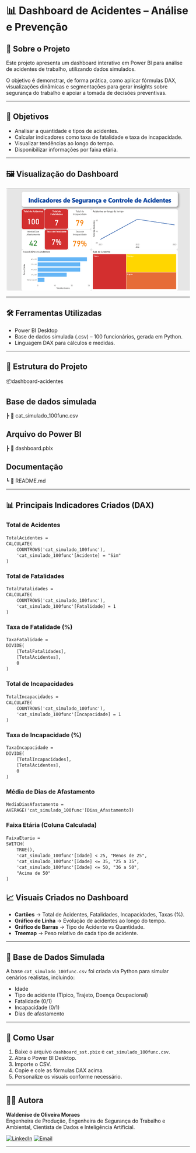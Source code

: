 # 📊 Dashboard de Acidentes – Análise e Prevenção

## 📌 Sobre o Projeto
Este projeto apresenta um dashboard interativo em Power BI para análise de acidentes de trabalho, utilizando dados simulados.

O objetivo é demonstrar, de forma prática, como aplicar fórmulas DAX, visualizações dinâmicas e segmentações para gerar insights sobre segurança do trabalho e apoiar a tomada de decisões preventivas.

---

## 🎯 Objetivos
- Analisar a quantidade e tipos de acidentes.
- Calcular indicadores como taxa de fatalidade e taxa de incapacidade.
- Visualizar tendências ao longo do tempo.
- Disponibilizar informações por faixa etária.

---

## 🖼️ Visualização do Dashboard

![Dashboard de Acidentes](./imagem/dashoboard-acidentes.png)

---

## 🛠️ Ferramentas Utilizadas
- Power BI Desktop
- Base de dados simulada (.csv) – 100 funcionários, gerada em Python.
- Linguagem DAX para cálculos e medidas.

---

## 📂 Estrutura do Projeto

📦dashboard-acidentes

## Base de dados simulada
┣ 📜 cat_simulado_100func.csv 

## Arquivo do Power BI
┣ 📜 dashboard.pbix 

## Documentação
┗ 📜 README.md 


---

## 📊 Principais Indicadores Criados (DAX)

### Total de Acidentes
````DAX
TotalAcidentes =
CALCULATE(
    COUNTROWS('cat_simulado_100func'),
    'cat_simulado_100func'[Acidente] = "Sim"
)

````
### Total de Fatalidades
````DAX
TotalFatalidades =
CALCULATE(
    COUNTROWS('cat_simulado_100func'),
    'cat_simulado_100func'[Fatalidade] = 1
)
````
### Taxa de Fatalidade (%)
````DAX
TaxaFatalidade =
DIVIDE(
    [TotalFatalidades],
    [TotalAcidentes],
    0
)
````
### Total de Incapacidades
````DAX
TotalIncapacidades =
CALCULATE(
    COUNTROWS('cat_simulado_100func'),
    'cat_simulado_100func'[Incapacidade] = 1
)
````
### Taxa de Incapacidade (%)
````DAX
TaxaIncapacidade =
DIVIDE(
    [TotalIncapacidades],
    [TotalAcidentes],
    0
)
````
### Média de Dias de Afastamento
````DAX
MediaDiasAfastamento =
AVERAGE('cat_simulado_100func'[Dias_Afastamento])
````
### Faixa Etária (Coluna Calculada)
````DAX
FaixaEtaria =
SWITCH(
    TRUE(),
    'cat_simulado_100func'[Idade] < 25, "Menos de 25",
    'cat_simulado_100func'[Idade] <= 35, "25 a 35",
    'cat_simulado_100func'[Idade] <= 50, "36 a 50",
    "Acima de 50"
)
````
## 📈 Visuais Criados no Dashboard
- **Cartões** → Total de Acidentes, Fatalidades, Incapacidades, Taxas (%).
- **Gráfico de Linha** → Evolução de acidentes ao longo do tempo.
- **Gráfico de Barras** → Tipo de Acidente vs Quantidade.
- **Treemap** → Peso relativo de cada tipo de acidente.

---

## 🧪 Base de Dados Simulada
A base `cat_simulado_100func.csv` foi criada via Python para simular cenários realistas, incluindo:
- Idade
- Tipo de acidente (Típico, Trajeto, Doença Ocupacional)
- Fatalidade (0/1)
- Incapacidade (0/1)
- Dias de afastamento

---

## 📌 Como Usar
1. Baixe o arquivo `dashboard_sst.pbix` e `cat_simulado_100func.csv`.
2. Abra o Power BI Desktop.
3. Importe o CSV.
4. Copie e cole as fórmulas DAX acima.
5. Personalize os visuais conforme necessário.

---

## 👩‍💻 Autora

**Waldenise de Oliveira Moraes**  
Engenheira de Produção, Engenheira de Segurança do Trabalho e Ambiental, Cientista de Dados e Inteligência Artificial.  

[![LinkedIn](https://img.shields.io/badge/LinkedIn-0077B5?style=for-the-badge&logo=linkedin&logoColor=white)](https://www.linkedin.com/in/waldenise-moraes/)
[![Email](https://img.shields.io/badge/Email-D14836?style=for-the-badge&logo=gmail&logoColor=white)](mailto:engwaldenise@outlook.com)

---

